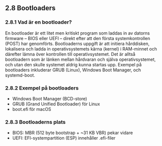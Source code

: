 ## 2.8 Bootloaders

### 2.8.1 Vad är en bootloader?

En bootloader är ett litet men kritiskt program som laddas in av datorns firmware – BIOS eller UEFI – direkt efter att den första systemkontrollen (POST) har genomförts. Bootloaderns uppgift är att initiera hårddisken, lokalisera och ladda in operativsystemets kärna (kernel) i RAM-minnet och därefter lämna över kontrollen till operativsystemet. Det är alltså bootloadern som är länken mellan hårdvaran och själva operativsystemet, och utan den skulle systemet aldrig kunna startas upp. Exempel på bootloaders inkluderar GRUB (Linux), Windows Boot Manager, och systemd-boot.

### 2.8.2 Exempel på bootloaders

- Windows Boot Manager (BCD-store)
- GRUB (Grand Unified Bootloader) för Linux
- boot.efi för macOS

### 2.8.3 Bootloaderns plats

- BIOS: MBR (512 byte bootstrap + ~31 KB VBR) pekar vidare
- UEFI: EFI-systempartition (ESP) innehåller .efi-filer
